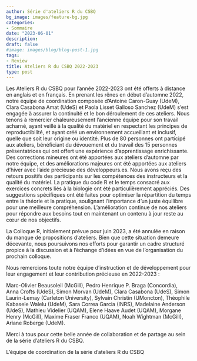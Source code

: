```yaml
---
author: Série d'ateliers R du CSBQ
bg_image: images/feature-bg.jpg
categories:
- Sommaire
date: "2023-06-01"
description: 
draft: false
#image: images/blog/blog-post-1.jpg
tags:
- Review
title: Ateliers R du CSBQ 2022-2023
type: post
---
```

Les Ateliers R du CSBQ pour l’année 2022-2023 ont été offerts à distance en anglais et en français. En prenant les rênes en début d’automne 2022, notre équipe de coordination composée d’Antoine Caron-Guay (UdeM), Clara Casabona Amat (UdeS) et Paola Lisset Galloso Sanchez (UdeM) s’est engagée à assurer la continuité et le bon déroulement de ces ateliers. Nous tenons à remercier chaleureusement l’ancienne équipe pour son travail acharné, ayant veillé à la qualité du matériel en respectant les principes de reproductibilité, et ayant créé un environnement accueillant et inclusif, quelle que soit leur origine ou identité. 
Plus de 80 personnes ont participé aux ateliers, bénéficiant du dévouement et du travail des 15 personnes présentatrices qui ont offert une expérience d’apprentissage enrichissante. Des corrections mineures ont été apportées aux ateliers d’automne par notre équipe, et des améliorations majeures ont été apportées aux ateliers d’hiver avec l’aide précieuse des développeurs.es. Nous avons reçu des retours positifs des participants sur les compétences des instructeurs et la qualité du matériel. La pratique du code R et le temps consacré aux exercices concrets liés à la biologie ont été particulièrement appréciés. Des suggestions spécifiques ont été faites pour optimiser la répartition du temps entre la théorie et la pratique, soulignant l’importance d’un juste équilibre pour une meilleure compréhension. L’amélioration continue de nos ateliers pour répondre aux besoins tout en maintenant un contenu à jour reste au cœur de nos objectifs. 

La Colloque R, initialement prévue pour juin 2023, a été annulée en raison du manque de propositions d’ateliers. Bien que cette situation demeure décevante, nous poursuivons nos efforts pour garantir un cadre structuré propice à la discussion et à l’échange d’idées en vue de l’organisation du prochain colloque.

Nous remercions toute notre équipe d’instruction et de développement pour leur engagement et leur contribution précieuse en 2022-2023 :

Marc-Olivier Beausoleil (McGill), Pedro Henrique P. Braga (Concordia), Anna Crofts (UdeS), Simon Morvan (UdeM), Clara Casabona (UdeS), Simon Laurin-Lemay (Carleton University), Sylvain Christin (UMoncton), Théophile Kabasele Walelu (UdeM), Sara Correa Garcia (INRS), Madelaine Anderson (UdeS), Mathieu Videlier (UQAM), Elene Haave Audet (UQAM), Morgane Henry (McGill), Maxime Fraser Franco (UQAM), Noah Wightman (McGill), Ariane Roberge (UdeM).

Merci à tous pour cette belle année de collaboration et de partage au sein de la série d’ateliers R du CSBQ.

L’équipe de coordination de la série d’ateliers R du CSBQ
